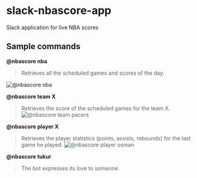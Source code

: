 # slack-nbascore-app
Slack application for live NBA scores

## Sample commands

**@nbascore nba**
> Retrieves all the scheduled games and scores of the day.

![@nbascore nba](https://i.imgur.com/rT6uSZ8.png)

**@nbascore team X**
> Retrieves the score of the scheduled games for the team X.
![@nbascore team pacers](https://i.imgur.com/pUIy2uy.png)


**@nbascore player X**
> Retrieves the player statistics (points, assists, rebounds) for the last game he played.
![@nbascore player osman](https://i.imgur.com/w235MRn.png)


**@nbascore tukur**
> The bot expresses its love to someone.
